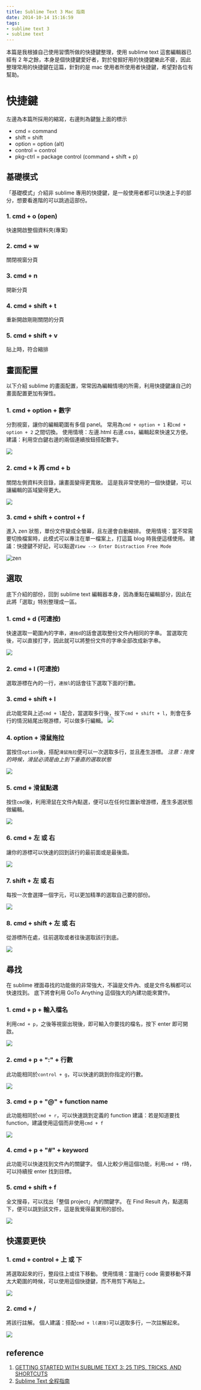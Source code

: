 ```yaml
---
title: Sublime Text 3 Mac 指南
date: 2014-10-14 15:16:59
tags:
- sublime text 3
- sublime text
---
```


本篇是我根據自己使用習慣所做的快捷鍵整理，使用 sublime text 這套編輯器已經有 2 年之餘，本身是個快捷鍵愛好者，對於發掘好用的快捷鍵樂此不疲，因此整理常用的快捷鍵在這篇，針對的是 mac 使用者所使用者快捷鍵，希望對各位有幫助。

<!-- more -->

# 快捷鍵

左邊為本篇所採用的縮寫，右邊則為鍵盤上面的標示

- cmd = command
- shift = shift
- option = option (alt)
- control = control
- pkg-ctrl = package control (command + shift + p)

## 基礎模式

「基礎模式」介紹非 sublime 專用的快捷鍵，是一般使用者都可以快速上手的部分，想要看進階的可以跳過這部份。

### 1. cmd + o (open)

快速開啟整個資料夾(專案)

### 2. cmd + w

關閉視窗分頁

### 3. cmd + n

開新分頁

### 4. cmd + shift + t

重新開啟剛剛關閉的分頁

### 5. cmd + shift + v

貼上時，符合縮排

## 畫面配置

以下介紹 sublime 的畫面配置，常常因為編輯情境的所需，利用快捷鍵讓自己的畫面配置更加有彈性。

### 1. cmd + option + 數字

分割視窗，讓你的編輯範圍有多個 panel。
常用為`cmd + option + 1` 和`cmd + option + 2` 之間切換。
使用情境：左邊.html 右邊.css，編輯起來快速又方便。
建議：利用空白鍵右邊的兩個連續按鈕搭配數字。

![](https://i.imgur.com/wWrUvSA.gif)

### 2. cmd + k 再 cmd + b

關閉左側資料夾目錄，讓畫面變得更寬敞。
這是我非常使用的一個快捷鍵，可以讓編輯的區域變得更大。

![](https://i.imgur.com/IiAhOPx.gif)

### 3. cmd + shift + control + f

進入 zen 狀態，單份文件變成全螢幕，且左邊會自動縮排。
使用情境：當不常需要切換檔案時，此模式可以專注在單一檔案上，打這篇 blog 時我便這樣使用。
建議：快捷鍵不好記，可以點選`View --> Enter Distraction Free Mode`

![zen](https://i.imgur.com/DdD24a5.png)

## 選取

底下介紹的部份，回到 sublime text 編輯器本身，因為重點在編輯部分，因此在此將「選取」特別整理成一區。

### 1. cmd + d (可連按)

快速選取一範圍內的字串，`連按d`的話會選取整份文件內相同的字串。
當選取完後，可以直接打字，因此就可以將整份文件的字串全部改成新字串。

![](https://i.imgur.com/tkjccVA.gif)

### 2. cmd + l (可連按)

選取游標在內的一行，`連按l`的話會往下選取下面的行數。

### 3. cmd + shift + l

此功能常與上述`cmd + l`配合，當選取多行後，按下`cmd + shift + l`，則會在多行的情況結尾出現游標，可以做多行編輯。
![](https://i.imgur.com/t6Mvfof.gif)

### 4. option + 滑鼠拖拉

當按住`option`後，搭配`滑鼠拖拉`便可以一次選取多行，並且產生游標。
_注意：拖曳的時候，滑鼠必須是由上到下垂直的選取狀態_

![](https://i.imgur.com/4cyN5eD.gif)

### 5. cmd + 滑鼠點選

按住`cmd`後，利用滑鼠在文件內點選，便可以在任何位置新增游標，產生多選狀態做編輯。

![](https://i.imgur.com/ltNQcxi.gif)

### 6. cmd + 左 或 右

讓你的游標可以快速的回到該行的最前面或是最後面。

![](https://i.imgur.com/WXyhkDE.gif)

### 7. shift + 左 或 右

每按一次會選擇一個字元，可以更加精準的選取自己要的部份。

![](https://i.imgur.com/yPeO2UF.gif)

### 8. cmd + shift + 左 或 右

從游標所在處，往前選取或者往後選取該行到底。

![](https://i.imgur.com/RX0XyMh.gif)

## 尋找

在 sublime 裡面尋找的功能做的非常強大，不論是文件內、或是文件名稱都可以快速找到。
底下將會利用 GoTo Anything 這個強大的內建功能來實作。

### 1. cmd + p + 輸入檔名

利用`cmd + p`，之後等視窗出現後，即可輸入你要找的檔名，按下 enter 即可開啟。

![](https://i.imgur.com/eH0Lbiu.gif)

### 2. cmd + p + ":" + 行數

此功能相同於`control + g`，可以快速的跳到你指定的行數。

![](https://i.imgur.com/cIp5SYH.gif)

### 3. cmd + p + "@" + function name

此功能相同於`cmd + r`，可以快速跳到定義的 function
建議：若是知道要找 function，建議使用這個而非使用`cmd + f`

![](https://i.imgur.com/IGdokvK.gif)

### 4. cmd + p + "#" + keyword

此功能可以快速找到文件內的關鍵字。
個人比較少用這個功能，利用`cmd + f`時，可以持續按 enter 找到目標。

### 5. cmd + shift + f

全文搜尋，可以找出「整個 project」內的關鍵字。
在 Find Result 內，點選兩下，便可以跳到該文件，這是我覺得最實用的部份。

![](https://i.imgur.com/RYZ0GOQ.gif)

## 快還要更快

### 1. cmd + control + 上 或 下

將選取起來的行，整段往上或往下移動。
使用情境：當幾行 code 需要移動不算太大範圍的時候，可以使用這個快捷鍵，而不用剪下再貼上。

![](https://i.imgur.com/R3jxRrV.gif)

### 2. cmd + /

將該行註解。
個人建議：搭配`cmd + l(連按)`可以選取多行，一次註解起來。

![](https://i.imgur.com/B85owMN.gif)

## reference

1.  [GETTING STARTED WITH SUBLIME TEXT 3: 25 TIPS, TRICKS, AND SHORTCUTS](https://blog.generalassemb.ly/sublime-text-3-tips-tricks-shortcuts/)
2.  [Sublime Text 全程指南](http://zh.lucida.me/blog/sublime-text-complete-guide/)
